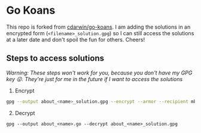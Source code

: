 # Go Koans

This repo is forked from [cdarwin/go-koans](
https://github.com/cdarwin/go-koans). I am adding the solutions in an encrypted
form (`<filename>_solution.gpg`) so I can still access the solutions at a later
date and don't spoil the fun for others. Cheers!

## Steps to access solutions

_Warning: These steps won't work for you, because you don't have my GPG key
:stuck_out_tongue:. They're just for me in the future if I want to
access the solutions_

1. Encrypt
```bash
gpg --output about_<name>_solution.gpg --encrypt --armor --recipient mbtamuli@gmail.com about_<name>.go
```

2. Decrypt
```
gpg --output about_<name>.go --decrypt about_<name>_solution.gpg
```
